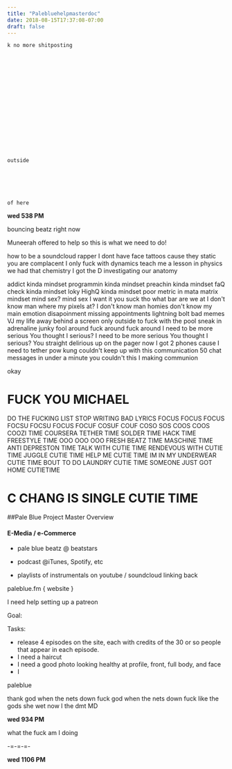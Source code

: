```yaml
---
title: "Palebluehelpmasterdoc"
date: 2018-08-15T17:37:08-07:00
draft: false
---
```

```
k no more shitposting


















outside






of here
```


**wed 538 PM**

bouncing beatz right now

Muneerah offered to help so this is what we need to do!


how to be a soundcloud rapper
I dont have face tattoos cause they static
you are complacent
I only fuck with dynamics
teach me a lesson in physics
we had that chemistry
I got the D
investigating our anatomy



addict kinda mindset
programmin kinda mindset
preachin kinda mindset
faQ check kinda mindset
loky HighQ kinda mindset
poor metric in mata matrix mindset
mind sex? mind sex
I want it
you suck tho
what bar are we at
I don't know man
where my pixels at?
I don't know man
homies don't know
my main emotion disapoinment
missing appointments
lightning bolt bad memes
VJ my life away behind a screen
only outside to fuck with the pool
sneak in adrenaline junky fool
around fuck around fuck around
I need to be more serious
You thought I serious?
I need to be more serious
You thought I serious?
You straight delirious up on the pager now
I got 2 phones cause I need to tether pow
kung couldn't keep up with this communication
50 chat messages in under a minute
you couldn't this
I making communion



okay
# FUCK YOU MICHAEL
DO THE FUCKING LIST
STOP WRITING BAD LYRICS
FOCUS FOCUS FOCUS FOCSU FOCSU FOCUS FOCUF COSUF COUF COSO SOS COOS COOS COOZI TIME COURSERA TETHER TIME SOLDER TIME HACK TIME FREESTYLE TIME OOO OOO OOO FRESH BEATZ TIME MASCHINE TIME ANTI DEPRESTON TIME TALK WITH CUTIE TIME RENDEVOUS WITH CUTIE TIME JUGGLE CUTIE TIME HELP ME CUTIE TIME IM IN MY UNDERWEAR CUTIE TIME BOUT TO DO LAUNDRY CUTIE TIME SOMEONE JUST GOT HOME CUTIETIME

# C CHANG IS SINGLE CUTIE TIME  


##Pale Blue Project Master Overview

#### E-Media / e-Commerce

  - pale blue beatz @ beatstars

  - podcast @iTunes, Spotify, etc

  - playlists of instrumentals on youtube / soundcloud linking back

paleblue.fm { website }

I need help setting up a patreon


Goal:

Tasks:

  - release 4 episodes on the site, each with credits of the 30 or so people that appear in each episode.
  - I need a haircut
  - I need a good photo looking healthy at profile, front, full body, and face
  - I  


paleblue



thank god when the nets down
fuck god when the nets down
fuck like the gods she wet now
I the dmt MD  


**wed 934 PM**

what the fuck am I doing



-=-=-=-

**wed 1106 PM**

